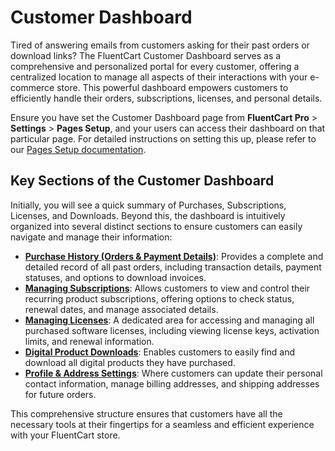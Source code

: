 # Customer Dashboard

Tired of answering emails from customers asking for their past orders or download links? The FluentCart Customer Dashboard serves as a comprehensive and personalized portal for every customer, offering a centralized location to manage all aspects of their interactions with your e-commerce store. This powerful dashboard empowers customers to efficiently handle their orders, subscriptions, licenses, and personal details.

Ensure you have set the Customer Dashboard page from **FluentCart Pro** > **Settings** > **Pages Setup**, and your users can access their dashboard on that particular page. For detailed instructions on setting this up, please refer to our [Pages Setup documentation](/guide/settings-configuration/pages-setup).

## Key Sections of the Customer Dashboard

Initially, you will see a quick summary of Purchases, Subscriptions, Licenses, and Downloads. Beyond this, the dashboard is intuitively organized into several distinct sections to ensure customers can easily navigate and manage their information:

* **[Purchase History (Orders & Payment Details)](/guide/customer-dashboard/purchase-history)**: Provides a complete and detailed record of all past orders, including transaction details, payment statuses, and options to download invoices.
* **[Managing Subscriptions](/guide/customer-dashboard/subscriptions)**: Allows customers to view and control their recurring product subscriptions, offering options to check status, renewal dates, and manage associated details.
* **[Managing Licenses](/guide/customer-dashboard/licenses)**: A dedicated area for accessing and managing all purchased software licenses, including viewing license keys, activation limits, and renewal information.
* **[Digital Product Downloads](/guide/customer-dashboard/downloads)**: Enables customers to easily find and download all digital products they have purchased.
* **[Profile & Address Settings](/guide/customer-dashboard/profile-settings)**: Where customers can update their personal contact information, manage billing addresses, and shipping addresses for future orders.

This comprehensive structure ensures that customers have all the necessary tools at their fingertips for a seamless and efficient experience with your FluentCart store.

